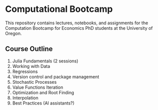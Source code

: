 # Computational Bootcamp
This repository contains lectures, notebooks, and assignments for the Computation Bootcamp for Economics PhD students at the University of Oregon.

## Course Outline
1. Julia Fundamentals (2 sessions)
2. Working with Data
3. Regressions
4. Version control and package management
5. Stochastic Processes
6. Value Functions Iteration
7. Optimization and Root Finding
8. Interpolation
9. Best Practices (AI assistants?)

